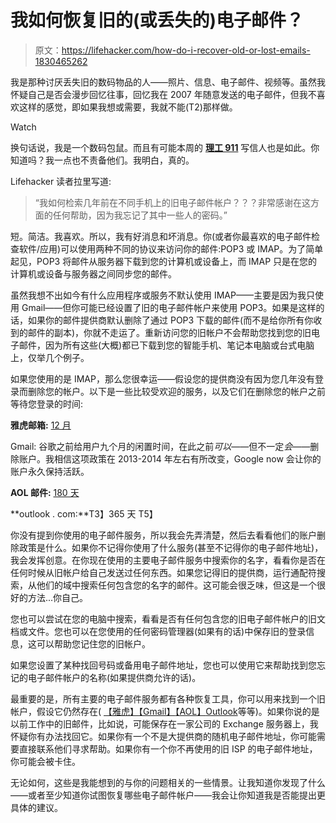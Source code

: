 # 我如何恢复旧的(或丢失的)电子邮件？

> 原文：<https://lifehacker.com/how-do-i-recover-old-or-lost-emails-1830465262>

我是那种讨厌丢失旧的数码物品的人——照片、信息、电子邮件、视频等。虽然我怀疑自己是否会漫步回忆往事，回忆我在 2007 年随意发送的电子邮件，但我不喜欢这样的感觉，即如果我想或需要，我就不能(T2)那样做。

Watch

换句话说，我是一个数码包鼠。而且有可能本周的 [**理工 911**](https://lifehacker.com/c/tech-911) 写信人也是如此。你知道吗？我一点也不责备他们。我明白，真的。

Lifehacker 读者拉里写道:

> “我如何检索几年前在不同手机上的旧电子邮件帐户？？？非常感谢在这方面的任何帮助，因为我忘记了其中一些人的密码。”

短。简洁。我喜欢。所以，我有好消息和坏消息。你(或者你最喜欢的电子邮件检查软件/应用)可以使用两种不同的协议来访问你的邮件:POP3 或 IMAP。为了简单起见，POP3 将邮件从服务器下载到您的计算机或设备上，而 IMAP 只是在您的计算机或设备与服务器之间同步您的邮件。

虽然我想不出如今有什么应用程序或服务不默认使用 IMAP——主要是因为我只使用 Gmail——但你可能已经设置了旧的电子邮件帐户来使用 POP3。如果是这样的话，如果你的邮件提供商默认删除了通过 POP3 下载的邮件(而不是给你所有你收到的邮件的副本)，你就不走运了。重新访问您的旧帐户不会帮助您找到您的旧电子邮件，因为所有这些(大概)都已下载到您的智能手机、笔记本电脑或台式电脑上，仅举几个例子。

如果您使用的是 IMAP，那么您很幸运——假设您的提供商没有因为您几年没有登录而删除您的帐户。以下是一些比较受欢迎的服务，以及它们在删除您的帐户之前等待您登录的时间:

**雅虎邮箱:** [12 月](https://help.yahoo.com/kb/SLN2018.html)

Gmail: 谷歌之前给用户九个月的闲置时间，在此之前*可以*——但不一定*会*——删除账户。我相信这项政策在 2013-2014 年左右有所改变，Google now 会让你的账户永久保持活跃。

**AOL 邮件:** [180 天](https://help.aol.com/articles/does-my-aol-mail-account-get-deactivated-if-i-don-t-use-it-for-90-days)

**outlook . com:**T3】365 天 T5】

你没有提到你使用的电子邮件服务，所以我会先弄清楚，然后去看看他们的账户删除政策是什么。如果你不记得你使用了什么服务(甚至不记得你的电子邮件地址)，我会发挥创意。在你现在使用的主要电子邮件服务中搜索你的名字，看看你是否在任何时候从旧帐户给自己发送过任何东西。如果您记得旧的提供商，运行通配符搜索，从他们的域中搜索任何包含您的名字的邮件。这可能会很乏味，但这是一个很好的方法...你自己。

您也可以尝试在您的电脑中搜索，看看是否有任何包含您的旧电子邮件帐户的旧文档或文件。您也可以在您使用的任何密码管理器(如果有的话)中保存旧的登录信息，这可以帮助您记住您的旧帐户。

如果您设置了某种找回号码或备用电子邮件地址，您也可以使用它来帮助找到您忘记的电子邮件帐户的名称(如果提供商允许的话)。

最重要的是，所有主要的电子邮件服务都有各种恢复工具，你可以用来找到一个旧帐户，假设它仍然存在( [【雅虎】](https://help.yahoo.com/kb/account/fix-problems-signing-yahoo-account-sln2051.html?impressions=true)[【Gmail】](https://support.google.com/accounts/answer/7682439?hl=en)[【AOL】](https://help.aol.com/articles/recover-a-forgotten-username)[Outlook](https://support.microsoft.com/en-us/help/17875/microsoft-account-recover)等等)。如果你说的是以前工作中的旧邮件，比如说，可能保存在一家公司的 Exchange 服务器上，我怀疑你有办法找回它。如果你有一个不是大提供商的随机电子邮件地址，你可能需要直接联系他们寻求帮助。如果你有一个你不再使用的旧 ISP 的电子邮件地址，你可能会被卡住。

无论如何，这些是我能想到的与你的问题相关的一些情景。让我知道你发现了什么——或者至少知道你试图恢复哪些电子邮件帐户——我会让你知道我是否能提出更具体的建议。